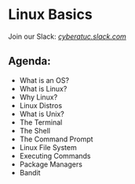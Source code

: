 # Linux Basics

Join our Slack: *<u>cyberatuc.slack.com</u>* 

## Agenda:

- What is an OS?
- What is Linux?
- Why Linux?
- Linux Distros
- What is Unix?
- The Terminal
- The Shell
- The Command Prompt
- Linux File System
- Executing Commands
- Package Managers
- Bandit

